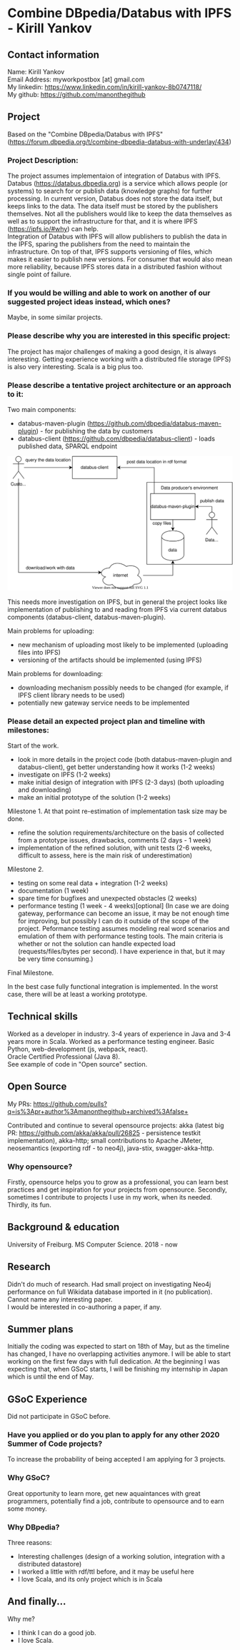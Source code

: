 # Combine DBpedia/Databus with IPFS - Kirill Yankov


## Contact information

Name: Kirill Yankov  
Email Address: myworkpostbox [at] gmail.com  
My linkedin: https://www.linkedin.com/in/kirill-yankov-8b0747118/  
My github: https://github.com/manonthegithub  
  
## Project
Based on the "Combine DBpedia/Databus with IPFS" (https://forum.dbpedia.org/t/combine-dbpedia-databus-with-underlay/434)

### Project Description:
The project assumes implementaion of integration of Databus with IPFS. Databus (https://databus.dbpedia.org) is a service which allows people (or systems) to search for or publish data (knowledge graphs) for further processing. In current version, Databus does not store the data itself, but keeps links to the data. The data itself must be stored by the publishers themselves. Not all the publishers would like to keep the data themselves as well as to support the infrastructure for that, and it is where IPFS (https://ipfs.io/#why) can help.  
Integration of Databus with IPFS will allow publishers to publish the data in the IPFS, sparing the publishers from the need to maintain the infrastructure. On top of that, IPFS supports versioning of files, which makes it easier to publish new versions. For consumer that would also mean more reliability, because IPFS stores data in a distributed fashion without single point of failure.

### If you would be willing and able to work on another of our suggested project ideas instead, which ones?  
Maybe, in some similar projects.

### Please describe why you are interested in this specific project:  
The project has major challenges of making a good design, it is always interesting. Getting experience working with a distributed file storage (IPFS) is also very interesting. Scala is a big plus too.  

### Please describe a tentative project architecture or an approach to it:
Two main components:
 - databus-maven-plugin (https://github.com/dbpedia/databus-maven-plugin) - for publishing the data by customers
 - databus-client (https://github.com/dbpedia/databus-client) - loads published data, SPARQL endpoint
 
 ![current architecture](current.svg)

This needs more investigation on IPFS, but in general the project looks like implementation of publishing to and reading from IPFS via current databus components (databus-client, databus-maven-plugin). 

Main problems for uploading:
 - new mechanism of uploading most likely to be implemented (uploading files into IPFS)
 - versioning of the artifacts should be implemented (using IPFS)

Main problems for downloading:
 - downloading mechanism possibly needs to be changed (for example, if IPFS client library needs to be used)
 - potentially new gateway service needs to be implemented

### Please detail an expected project plan and timeline with milestones:  
Start of the work.
- look in more details in the project code (both databus-maven-plugin and databus-client), get better understanding how it works (1-2 weeks)
- investigate on IPFS (1-2 weeks)
- make initial design of integration with IPFS (2-3 days) (both uploading and downloading)
- make an initial prototype of the solution (1-2 weeks)

Milestone 1. At that point re-estimation of implementation task size may be done.
- refine the solution requirements/architecture on the basis of collected from a prototype issues, drawbacks, comments (2 days - 1 week)
- implementation of the refined solution, with unit tests (2-6 weeks, difficult to assess, here is the main risk of underestimation)

Milestone 2.
- testing on some real data + integration (1-2 weeks)
- documentation (1 week)
- spare time for bugfixes and unexpected obstacles (2 weeks)
- performance testing (1 week - 4 weeks)[optional] (In case we are doing gateway, performance can become an issue, it may be not enough time for improving, but possibly I can do it outside of the scope of the project. Peformance testing assumes modeling real word scenarios and emulation of them with performance testing tools. The main criteria is whether or not the solution can handle expected load (requests/files/bytes per second). I have experience in that, but it may be very time consuming.)

Final Milestone.

In the best case fully functional integration is implemented. In the worst case, there will be at least a working prototype.
<!--Please include in your plan how will you evaluate the performance of your contribution (in terms of time, or accuracy, or both), as well as which data sets you will use for that evaluation.-->

## Technical skills

Worked as a developer in industry. 3-4 years of experience in Java and 3-4 years more in Scala. Worked as a performance testing engineer. Basic Python, web-development (js, webpack, react).  
Oracle Certified Professional (Java 8).  
See example of code in "Open source" section.

## Open Source

My PRs: https://github.com/pulls?q=is%3Apr+author%3Amanonthegithub+archived%3Afalse+

Contributed and continue to several opensource projects: akka (latest big PR: https://github.com/akka/akka/pull/26825 - persistence testkit implementation), akka-http; small contributions to Apache JMeter, neosemantics (exporting rdf - to neo4j), java-stix, swagger-akka-http.  

### Why opensource? 
Firstly, opensource  helps you to grow as a professional, you can learn best practices and get inspiration for your projects from opensource. Secondly, sometimes I contribute to projects I use in my work, when its needed. Thirdly, its fun.

## Background & education

University of Freiburg. MS Computer Science. 2018 - now

## Research

Didn't do much of research. Had small project on investigating Neo4j performance on full Wikidata database imported in it (no publication). Cannot name any interesting paper.  
I would be interested in co-authoring a paper, if any.

## Summer plans

Initially the coding was expected to start on 18th of May, but as the timeline has changed, I have no overlapping activities anymore. I will be able to start working on the first few days with full dedication. At the beginning I was expecting that, when GSoC starts, I will be finishing my internship in Japan which is until the end of May.

## GSoC Experience
Did not participate in GSoC before.  

### Have you applied or do you plan to apply for any other 2020 Summer of Code projects? 
To increase the probability of being accepted I am applying for 3 projects.

### Why GSoC?
Great opportunity to learn more, get new aquaintances with great programmers, potentially find a job, contribute to opensource and to earn some money.  

### Why DBpedia? 
Three reasons: 
 - Interesting challenges (design of a working solution, integration with a distributed datastore)
 - I worked a little with rdf/ttl before, and it may be useful here
 - I love Scala, and its only project which is in Scala
 
## And finally...
Why me?
 - I think I can do a good job.
 - I love Scala.
